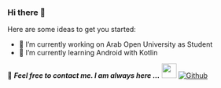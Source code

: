 ### Hi there 👋



Here are some ideas to get you started:

- 🔭 I’m currently working on Arab Open University as Student
- 🌱 I’m currently learning Android with Kotlin

📝 ***Feel free to contact me. I am always here ...*** <img src="https://media.giphy.com/media/WUlplcMpOCEmTGBtBW/giphy.gif" width="30">  [![Github](https://img.shields.io/github/followers/Mina-Karam?label=Follow%20Me&style=social)](https://github.com/MostafaMohamed2002)
